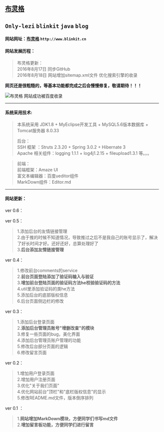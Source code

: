 ## [布灵格](http://www.blinkit.cn)  

`Only-lezi`  `blinkit`  `java`  `blog`  
---  

#### 网站网址：[布灵格](http://www.blinkit.cn)  `http://www.blinkit.cn`  

#### 网站发展历程：
> 布灵格更新：  
> 2016年8月17日 同步GitHub  
> 2016年8月18日 网站增加sitemap.xml文件 优化搜索引擎的收录  

**网页还是很粗糙的，等基本功能都完成之后会慢慢修复，敬请期待！！！**  

![布灵格 网站成功被百度收录](http://www.blinkit.cn/upload/ueditor/image/20160819/1471605106478066408.png "布灵格 网站成功被百度收录")  

---  
#### 系统采用技术:  
> 本系统采用  JDK1.8 + MyEclipse开发工具 + MySQL5.6版本数据库 + Tomcat服务器 8.0.33  
>
> 后台：  
> SSH 框架  ：Struts 2.3.20 + Spring 3.0.2 + Hibernate 3  
> Apache 相关组件：logging 1.1.1 + log4j1.2.15 + fileupload1.3.1 等。。。  

> 前端：  
> 前端框架：Amaze UI  
> 富文本编辑器：百度ueditor组件  
> MarkDown组件：Editor.md  

---  

#### 网站更新：  

ver 0.6：

ver 0.5：  
> 1.添加后台的友情链接管理  
> 2.由于推的时候不知道情况，导致推过之后不是我自己的账号显示了，解决了好长时间才好。还好还好，总算处理好了  
> 3.**后台添加友情链接管理**  

ver 0.4：    
> 1.修改前台comments的service  
> 2.**前台页面登陆添加了验证码输入与验证**  
> 3.**增加前台登陆页面的验证码方法he校验验证码的方法**  
> 4.util里添加验证码的类he方法  
> 5.添加后台的底部版权信息  
> 6.后台页面侧边栏的修改  

ver 0.3：   
> 1.添加后台登录页面  
> 2.**添加后台管理员账号"增删改查"的模块**  
> 3.修复一些页面的bug，美化界面  
> 4.添加后台管理员账户管理的功能  
> 5.修改后台部分页面的逻辑  
> 6.修改留言页面  

ver 0.2：  
> 1.增加用户登录页面  
> 2.增加用户注册页面  
> 3.优化"关于我们页面"  
> 4.优化网站前台"顶栏"和"底栏版权信息"的显示  
> 5.修改README.md文件，版本倒序排列  

ver 0.1 ： 
> 1.**网站增加MarkDown模块，方便同学们书写md文件**  
> 2.**增加留言板功能，方便同学们进行留言**  